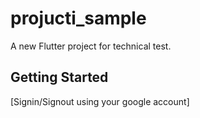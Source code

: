 # projucti_sample

A new Flutter project for technical test.

## Getting Started

[Signin/Signout using your google account]
